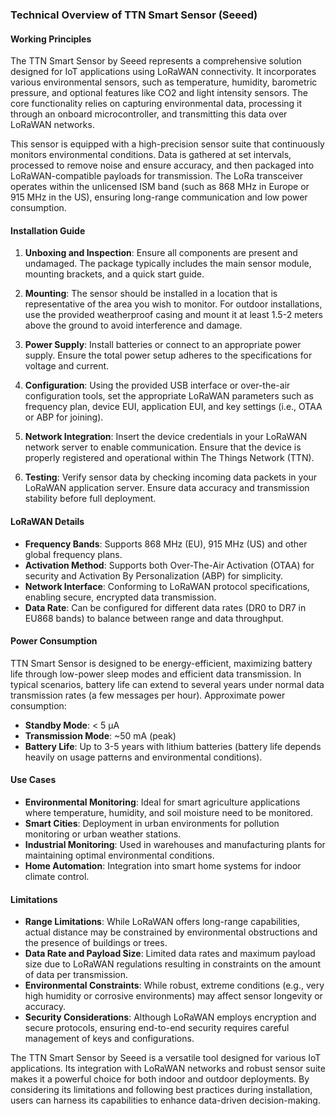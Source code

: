 ### Technical Overview of TTN Smart Sensor (Seeed)

#### Working Principles
The TTN Smart Sensor by Seeed represents a comprehensive solution designed for IoT applications using LoRaWAN connectivity. It incorporates various environmental sensors, such as temperature, humidity, barometric pressure, and optional features like CO2 and light intensity sensors. The core functionality relies on capturing environmental data, processing it through an onboard microcontroller, and transmitting this data over LoRaWAN networks.

This sensor is equipped with a high-precision sensor suite that continuously monitors environmental conditions. Data is gathered at set intervals, processed to remove noise and ensure accuracy, and then packaged into LoRaWAN-compatible payloads for transmission. The LoRa transceiver operates within the unlicensed ISM band (such as 868 MHz in Europe or 915 MHz in the US), ensuring long-range communication and low power consumption.

#### Installation Guide
1. **Unboxing and Inspection**: Ensure all components are present and undamaged. The package typically includes the main sensor module, mounting brackets, and a quick start guide.
  
2. **Mounting**: The sensor should be installed in a location that is representative of the area you wish to monitor. For outdoor installations, use the provided weatherproof casing and mount it at least 1.5-2 meters above the ground to avoid interference and damage.
  
3. **Power Supply**: Install batteries or connect to an appropriate power supply. Ensure the total power setup adheres to the specifications for voltage and current.
  
4. **Configuration**: Using the provided USB interface or over-the-air configuration tools, set the appropriate LoRaWAN parameters such as frequency plan, device EUI, application EUI, and key settings (i.e., OTAA or ABP for joining).
  
5. **Network Integration**: Insert the device credentials in your LoRaWAN network server to enable communication. Ensure that the device is properly registered and operational within The Things Network (TTN).

6. **Testing**: Verify sensor data by checking incoming data packets in your LoRaWAN application server. Ensure data accuracy and transmission stability before full deployment.

#### LoRaWAN Details
- **Frequency Bands**: Supports 868 MHz (EU), 915 MHz (US) and other global frequency plans.
- **Activation Method**: Supports both Over-The-Air Activation (OTAA) for security and Activation By Personalization (ABP) for simplicity.
- **Network Interface**: Conforming to LoRaWAN protocol specifications, enabling secure, encrypted data transmission.
- **Data Rate**: Can be configured for different data rates (DR0 to DR7 in EU868 bands) to balance between range and data throughput.

#### Power Consumption
TTN Smart Sensor is designed to be energy-efficient, maximizing battery life through low-power sleep modes and efficient data transmission. In typical scenarios, battery life can extend to several years under normal data transmission rates (a few messages per hour). Approximate power consumption:
- **Standby Mode**: < 5 µA
- **Transmission Mode**: ~50 mA (peak)
- **Battery Life**: Up to 3-5 years with lithium batteries (battery life depends heavily on usage patterns and environmental conditions).

#### Use Cases
- **Environmental Monitoring**: Ideal for smart agriculture applications where temperature, humidity, and soil moisture need to be monitored.
- **Smart Cities**: Deployment in urban environments for pollution monitoring or urban weather stations.
- **Industrial Monitoring**: Used in warehouses and manufacturing plants for maintaining optimal environmental conditions.
- **Home Automation**: Integration into smart home systems for indoor climate control.

#### Limitations
- **Range Limitations**: While LoRaWAN offers long-range capabilities, actual distance may be constrained by environmental obstructions and the presence of buildings or trees.
- **Data Rate and Payload Size**: Limited data rates and maximum payload size due to LoRaWAN regulations resulting in constraints on the amount of data per transmission.
- **Environmental Constraints**: While robust, extreme conditions (e.g., very high humidity or corrosive environments) may affect sensor longevity or accuracy.
- **Security Considerations**: Although LoRaWAN employs encryption and secure protocols, ensuring end-to-end security requires careful management of keys and configurations.

The TTN Smart Sensor by Seeed is a versatile tool designed for various IoT applications. Its integration with LoRaWAN networks and robust sensor suite makes it a powerful choice for both indoor and outdoor deployments. By considering its limitations and following best practices during installation, users can harness its capabilities to enhance data-driven decision-making.